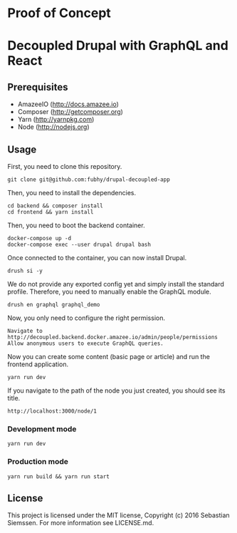 # Proof of Concept
# Decoupled Drupal with GraphQL and React

## Prerequisites

- AmazeeIO (http://docs.amazee.io)
- Composer (http://getcomposer.org)
- Yarn (http://yarnpkg.com)
- Node (http://nodejs.org)

## Usage

First, you need to clone this repository.

```
git clone git@github.com:fubhy/drupal-decoupled-app
```

Then, you need to install the dependencies.

```
cd backend && composer install
cd frontend && yarn install
```

Then, you need to boot the backend container.

```
docker-compose up -d
docker-compose exec --user drupal drupal bash
```

Once connected to the container, you can now install Drupal.

```
drush si -y
```

We do not provide any exported config yet and simply install the standard profile. Therefore, you need to manually enable the GraphQL module.

```
drush en graphql graphql_demo
```

Now, you only need to configure the right permission.

```
Navigate to http://decoupled.backend.docker.amazee.io/admin/people/permissions
Allow anonymous users to execute GraphQL queries.
```

Now you can create some content (basic page or article) and run the frontend application.

```
yarn run dev
```

If you navigate to the path of the node you just created, you should see its title.

```
http://localhost:3000/node/1
```


### Development mode

```
yarn run dev
```

### Production mode

```
yarn run build && yarn run start
```

## License

This project is licensed under the MIT license, Copyright (c) 2016 Sebastian Siemssen. For more information see LICENSE.md.
